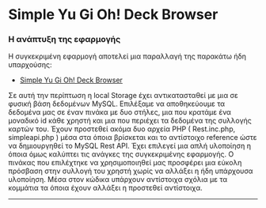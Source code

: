 # Simple Yu Gi Oh! Deck Browser

### Η ανάπτυξη της εφαρμογής
 Η συγκεκριμένη εφαρμογή αποτελεί μια παραλλαγή της παρακάτω ήδη υπαρχούσης:

*  [Simple Yu Gi Oh! Deck Browser](https://github.com/thanostath13/yugi_db/ "Simple Yu Gi Oh! Deck Browser")

Σε αυτή την περίπτωση η local Storage έχει αντικατασταθεί με μια σε φυσική βάση δεδομένων MySQL. Επιλέξαμε να αποθηκεύουμε τα δεδομένα μας σε έναν πινάκα με δυο στήλες, μια που κρατάμε ένα μοναδικό id κάθε χρηστή και μια που περιέχει τα δεδομένα της συλλογής καρτών του. Έχουν προστεθεί ακόμα δυο αρχεία PHP ( Rest.inc.php, simpleapi.php ) μέσα στα όποια βρίσκεται και το αντίστοιχο reference ώστε να δημιουργηθεί το MySQL Rest API. Έχει επιλεγεί μια απλή υλοποίηση η όποια όμως καλύπτει τις ανάγκες της συγκεκριμένης εφαρμογής. Ο πινάκας που επιλέχτηκε να χρησιμοποιηθεί μας προσφέρει μια εύκολη πρόσβαση στην συλλογή του χρηστή χωρίς να αλλάξει η ήδη υπάρχουσα υλοποίηση. Μέσα στον κώδικα υπάρχουν αντίστοιχα σχόλια με τα κομμάτια τα όποια έχουν αλλάξει η προστεθεί αντίστοιχα.
***
